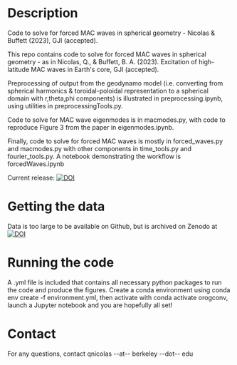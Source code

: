 # Description
Code to solve for forced MAC waves in spherical geometry - Nicolas & Buffett (2023), GJI (accepted).

This repo contains code to solve for forced MAC waves in spherical geometry - as in Nicolas, Q., & Buffett, B. A. (2023). Excitation of high-latitude MAC waves in Earth's core, GJI (accepted).

Preprocessing of output from the geodynamo model (i.e. converting from spherical harmonics & toroidal-poloidal representation to a spherical domain with r,theta,phi components) is illustrated in preprocessing.ipynb, using utilities in preprocessingTools.py.

Code to solve for MAC wave eigenmodes is in macmodes.py, with code to reproduce Figure 3 from the paper in eigenmodes.ipynb.

Finally, code to solve for forced MAC waves is mostly in forced_waves.py and macmodes.py with other components in time_tools.py and fourier_tools.py. A notebook demonstrating the workflow is forcedWaves.ipynb

Current release: [![DOI](https://zenodo.org/badge/296985370.svg)](https://zenodo.org/badge/latestdoi/296985370)

# Getting the data
Data is too large to be available on Github, but is archived on Zenodo at [![DOI](https://zenodo.org/badge/DOI/10.5281/zenodo.7592727.svg)](https://doi.org/10.5281/zenodo.7592727)

# Running the code
A .yml file is included that contains all necessary python packages to run the code and produce the figures. Create a conda environment using conda env create -f environment.yml, then activate with conda activate orogconv, launch a Jupyter notebook and you are hopefully all set!

# Contact
For any questions, contact qnicolas --at-- berkeley --dot-- edu
